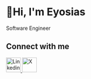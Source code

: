 # 👋Hi, I'm Eyosias
Software Engineer
## Connect with me
<a href="https://www.linkedin.com/in/iyosinator/">
  <img src= "https://upload.wikimedia.org/wikipedia/commons/c/ca/LinkedIn_logo_initials.png" alt="Linkedin" width="40" height="40">
</a>
<a href="https://x.com/Iyosinator">
  <img src= "https://en.wikipedia.org/wiki/Twitter#/media/File:X_logo_2023.svg" alt="X" width="40" height="40">
</a>



